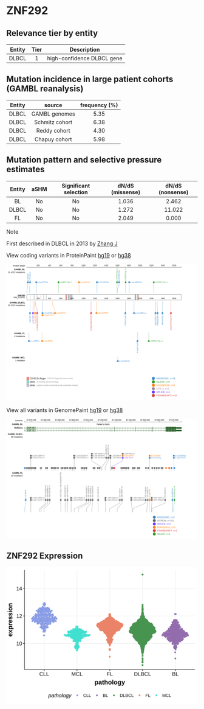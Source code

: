 # ZNF292

## Relevance tier by entity

|Entity|Tier|Description               |
|:------:|:----:|--------------------------|
|DLBCL |1   |high-confidence DLBCL gene|

## Mutation incidence in large patient cohorts (GAMBL reanalysis)

|Entity|source        |frequency (%)|
|:------:|:--------------:|:-------------:|
|DLBCL |GAMBL genomes |5.35         |
|DLBCL |Schmitz cohort|6.38         |
|DLBCL |Reddy cohort  |4.30         |
|DLBCL |Chapuy cohort |5.98         |

## Mutation pattern and selective pressure estimates

|Entity|aSHM|Significant selection|dN/dS (missense)|dN/dS (nonsense)|
|:------:|:----:|:---------------------:|:----------------:|:----------------:|
|BL    |No  |No                   |1.036           | 2.462          |
|DLBCL |No  |No                   |1.272           |11.022          |
|FL    |No  |No                   |2.049           | 0.000          |


> [!NOTE]
> First described in DLBCL in 2013 by [Zhang J](https://pubmed.ncbi.nlm.nih.gov/23292937)


View coding variants in ProteinPaint [hg19](https://morinlab.github.io/LLMPP/GAMBL/ZNF292_protein.html)  or [hg38](https://morinlab.github.io/LLMPP/GAMBL/ZNF292_protein_hg38.html)

![image](images/proteinpaint/ZNF292_NM_015021.svg)

View all variants in GenomePaint [hg19](https://morinlab.github.io/LLMPP/GAMBL/ZNF292.html)  or [hg38](https://morinlab.github.io/LLMPP/GAMBL/ZNF292_hg38.html)

![image](images/proteinpaint/ZNF292.svg)
## ZNF292 Expression
![image](images/gene_expression/ZNF292_by_pathology.svg)
<!-- ORIGIN: zhangGeneticHeterogeneityDiffuse2013 -->
